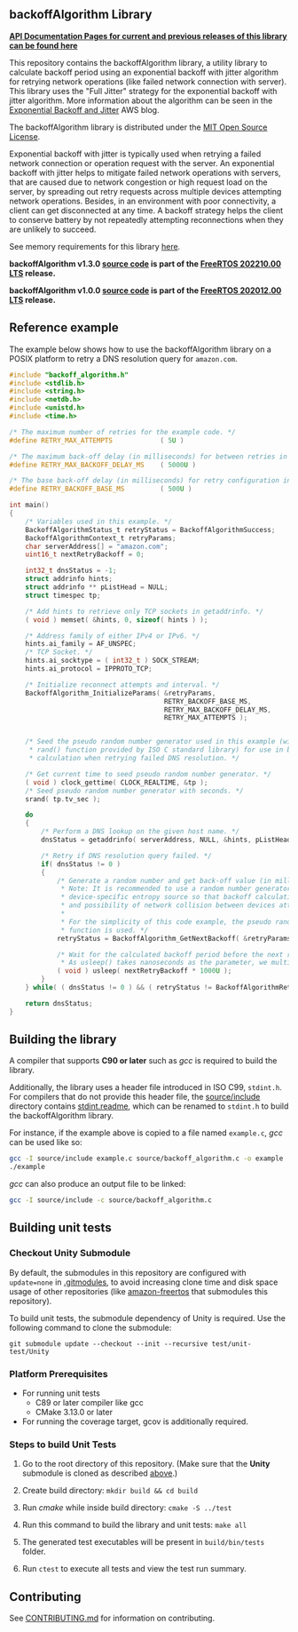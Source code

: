 ## backoffAlgorithm Library

**[API Documentation Pages for current and previous releases of this library can be found here](https://freertos.github.io/backoffAlgorithm/)**

This repository contains the backoffAlgorithm library, a utility library to
calculate backoff period using an exponential backoff with jitter algorithm for
retrying network operations (like failed network connection with server). This
library uses the "Full Jitter" strategy for the exponential backoff with jitter
algorithm. More information about the algorithm can be seen in the
[Exponential Backoff and Jitter](https://aws.amazon.com/blogs/architecture/exponential-backoff-and-jitter/)
AWS blog.

The backoffAlgorithm library is distributed under the
[MIT Open Source License](LICENSE).

Exponential backoff with jitter is typically used when retrying a failed network
connection or operation request with the server. An exponential backoff with
jitter helps to mitigate failed network operations with servers, that are caused
due to network congestion or high request load on the server, by spreading out
retry requests across multiple devices attempting network operations. Besides,
in an environment with poor connectivity, a client can get disconnected at any
time. A backoff strategy helps the client to conserve battery by not repeatedly
attempting reconnections when they are unlikely to succeed.

See memory requirements for this library
[here](./docs/doxygen/include/size_table.md).

**backoffAlgorithm v1.3.0
[source code](https://github.com/FreeRTOS/backoffAlgorithm/tree/v1.3.0/source)
is part of the
[FreeRTOS 202210.00 LTS](https://github.com/FreeRTOS/FreeRTOS-LTS/tree/202210.00-LTS)
release.**

**backoffAlgorithm v1.0.0
[source code](https://github.com/FreeRTOS/backoffAlgorithm/tree/v1.0.0/source)
is part of the
[FreeRTOS 202012.00 LTS](https://github.com/FreeRTOS/FreeRTOS-LTS/tree/202012.00-LTS)
release.**

## Reference example

The example below shows how to use the backoffAlgorithm library on a POSIX
platform to retry a DNS resolution query for `amazon.com`.

```c
#include "backoff_algorithm.h"
#include <stdlib.h>
#include <string.h>
#include <netdb.h>
#include <unistd.h>
#include <time.h>

/* The maximum number of retries for the example code. */
#define RETRY_MAX_ATTEMPTS            ( 5U )

/* The maximum back-off delay (in milliseconds) for between retries in the example. */
#define RETRY_MAX_BACKOFF_DELAY_MS    ( 5000U )

/* The base back-off delay (in milliseconds) for retry configuration in the example. */
#define RETRY_BACKOFF_BASE_MS         ( 500U )

int main()
{
    /* Variables used in this example. */
    BackoffAlgorithmStatus_t retryStatus = BackoffAlgorithmSuccess;
    BackoffAlgorithmContext_t retryParams;
    char serverAddress[] = "amazon.com";
    uint16_t nextRetryBackoff = 0;

    int32_t dnsStatus = -1;
    struct addrinfo hints;
    struct addrinfo ** pListHead = NULL;
    struct timespec tp;

    /* Add hints to retrieve only TCP sockets in getaddrinfo. */
    ( void ) memset( &hints, 0, sizeof( hints ) );

    /* Address family of either IPv4 or IPv6. */
    hints.ai_family = AF_UNSPEC;
    /* TCP Socket. */
    hints.ai_socktype = ( int32_t ) SOCK_STREAM;
    hints.ai_protocol = IPPROTO_TCP;

    /* Initialize reconnect attempts and interval. */
    BackoffAlgorithm_InitializeParams( &retryParams,
                                       RETRY_BACKOFF_BASE_MS,
                                       RETRY_MAX_BACKOFF_DELAY_MS,
                                       RETRY_MAX_ATTEMPTS );


    /* Seed the pseudo random number generator used in this example (with call to
     * rand() function provided by ISO C standard library) for use in backoff period
     * calculation when retrying failed DNS resolution. */

    /* Get current time to seed pseudo random number generator. */
    ( void ) clock_gettime( CLOCK_REALTIME, &tp );
    /* Seed pseudo random number generator with seconds. */
    srand( tp.tv_sec );

    do
    {
        /* Perform a DNS lookup on the given host name. */
        dnsStatus = getaddrinfo( serverAddress, NULL, &hints, pListHead );

        /* Retry if DNS resolution query failed. */
        if( dnsStatus != 0 )
        {
            /* Generate a random number and get back-off value (in milliseconds) for the next retry.
             * Note: It is recommended to use a random number generator that is seeded with
             * device-specific entropy source so that backoff calculation across devices is different
             * and possibility of network collision between devices attempting retries can be avoided.
             *
             * For the simplicity of this code example, the pseudo random number generator, rand()
             * function is used. */
            retryStatus = BackoffAlgorithm_GetNextBackoff( &retryParams, rand(), &nextRetryBackoff );

            /* Wait for the calculated backoff period before the next retry attempt of querying DNS.
             * As usleep() takes nanoseconds as the parameter, we multiply the backoff period by 1000. */
            ( void ) usleep( nextRetryBackoff * 1000U );
        }
    } while( ( dnsStatus != 0 ) && ( retryStatus != BackoffAlgorithmRetriesExhausted ) );

    return dnsStatus;
}
```

## Building the library

A compiler that supports **C90 or later** such as _gcc_ is required to build the
library.

Additionally, the library uses a header file introduced in ISO C99, `stdint.h`.
For compilers that do not provide this header file, the
[source/include](source/include) directory contains
[stdint.readme](source/include/stdint.readme), which can be renamed to
`stdint.h` to build the backoffAlgorithm library.

For instance, if the example above is copied to a file named `example.c`, _gcc_
can be used like so:

```bash
gcc -I source/include example.c source/backoff_algorithm.c -o example
./example
```

_gcc_ can also produce an output file to be linked:

```bash
gcc -I source/include -c source/backoff_algorithm.c
```

## Building unit tests

### Checkout Unity Submodule

By default, the submodules in this repository are configured with `update=none`
in [.gitmodules](.gitmodules), to avoid increasing clone time and disk space
usage of other repositories (like
[amazon-freertos](https://github.com/aws/amazon-freertos) that submodules this
repository).

To build unit tests, the submodule dependency of Unity is required. Use the
following command to clone the submodule:

```
git submodule update --checkout --init --recursive test/unit-test/Unity
```

### Platform Prerequisites

- For running unit tests
  - C89 or later compiler like gcc
  - CMake 3.13.0 or later
- For running the coverage target, gcov is additionally required.

### Steps to build Unit Tests

1. Go to the root directory of this repository. (Make sure that the **Unity**
   submodule is cloned as described [above](#checkout-unity-submodule).)

1. Create build directory: `mkdir build && cd build`

1. Run _cmake_ while inside build directory: `cmake -S ../test`

1. Run this command to build the library and unit tests: `make all`

1. The generated test executables will be present in `build/bin/tests` folder.

1. Run `ctest` to execute all tests and view the test run summary.

## Contributing

See [CONTRIBUTING.md](./.github/CONTRIBUTING.md) for information on
contributing.
